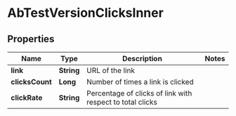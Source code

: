 
# AbTestVersionClicksInner

## Properties
Name | Type | Description | Notes
------------ | ------------- | ------------- | -------------
**link** | **String** | URL of the link | 
**clicksCount** | **Long** | Number of times a link is clicked | 
**clickRate** | **String** | Percentage of clicks of link with respect to total clicks | 



